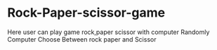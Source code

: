 # Rock-Paper-scissor-game
Here user can play game rock,paper scissor with computer 
Randomly Computer  Choose Between rock paper and Scissor 

